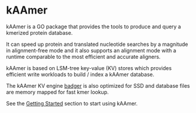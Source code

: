 # kAAmer

kAAmer is a GO package that provides the tools to produce and query a kmerized protein database.

It can speed up protein and translated nucleotide searches by a magnitude in alignment-free mode and
it also supports an alignment mode with a runtime comparable to the most efficient and accurate aligners.

kAAmer is based on LSM-tree key-value (KV) stores which provides efficient write workloads to build / index a kAAmer database.

The kAAmer KV engine [badger](https://github.com/dgraph-io/badger) is also optimized for SSD and database files are memory mapped for fast kmer lookup.

See the [Getting Started](installation.md) section to start using kAAmer.
